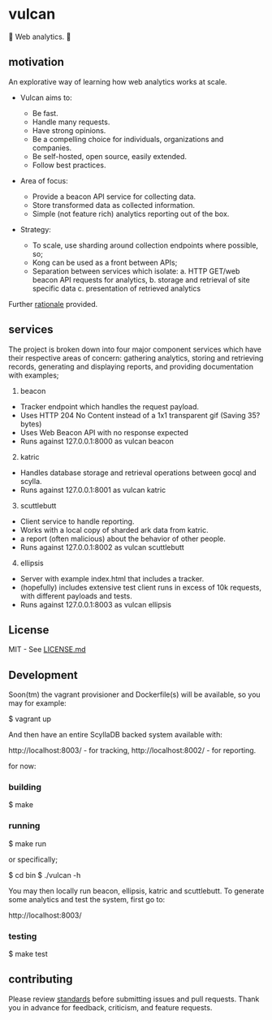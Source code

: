 # vulcan #

🖖 Web analytics. 🖖

## motivation ##

An explorative way of learning how web analytics works at scale.

* Vulcan aims to:

  - Be fast.
  - Handle many requests.
  - Have strong opinions.
  - Be a compelling choice for individuals, organizations and companies.
  - Be self-hosted, open source, easily extended.
  - Follow best practices.

* Area of focus:

  - Provide a beacon API service for collecting data.
  - Store transformed data as collected information.
  - Simple (not feature rich) analytics reporting out of the box.

* Strategy:

  - To scale, use sharding around collection endpoints where possible, so;
  - Kong can be used as a front between APIs;
  - Separation between services which isolate:
      a. HTTP GET/web beacon API requests for analytics,
      b. storage and retrieval of site specific data
      c. presentation of retrieved analytics

Further [rationale](docs/rationale.md) provided.

## services ##

The project is broken down into four major component services which have their
respective areas of concern: gathering analytics, storing and retrieving
records, generating and displaying reports, and providing documentation with
examples;

1. beacon

  - Tracker endpoint which handles the request payload.
  - Uses HTTP 204 No Content instead of a 1x1 transparent gif (Saving 35? bytes)
  - Uses Web Beacon API with no response expected
  - Runs against 127.0.0.1:8000 as vulcan beacon

2. katric

  - Handles database storage and retrieval operations between gocql and scylla.
  - Runs against 127.0.0.1:8001 as vulcan katric

3. scuttlebutt

  - Client service to handle reporting.
  - Works with a local copy of sharded ark data from katric.
  - a report (often malicious) about the behavior of other people.
  - Runs against 127.0.0.1:8002 as vulcan scuttlebutt

4. ellipsis

  - Server with example index.html that includes a tracker.
  - (hopefully) includes extensive test client runs in excess of 10k requests,
    with different payloads and tests.
  - Runs against 127.0.0.1:8003 as vulcan ellipsis

## License ##

MIT - See [LICENSE.md](license.md)

## Development ##

Soon(tm) the vagrant provisioner and Dockerfile(s) will be available, so you
may for example:

  $ vagrant up

And then have an entire ScyllaDB backed system available with:

  http://localhost:8003/ - for tracking,
  http://localhost:8002/ - for reporting.

for now:

### building ###

  $ make

### running ###

  $ make run

  or specifically;

  $ cd bin
  $ ./vulcan -h

You may then locally run beacon, ellipsis, katric and scuttlebutt.  To generate
some analytics and test the system, first go to:

  http://localhost:8003/


### testing ###

  $ make test

## contributing ##

Please review [standards](docs/standards.md) before submitting issues and pull
requests.  Thank you in advance for feedback, criticism, and feature requests.
